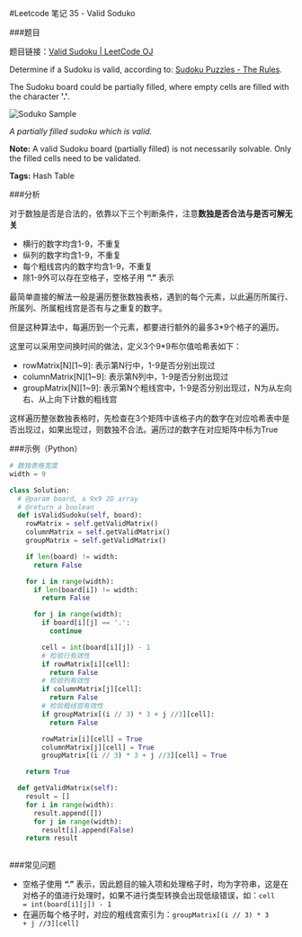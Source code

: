 #Leetcode 笔记 35 - Valid Soduko

###题目

题目链接：[Valid Sudoku | LeetCode OJ](https://oj.leetcode.com/problems/valid-sudoku/)

Determine if a Sudoku is valid, according to:  [Sudoku Puzzles - The Rules](http://sudoku.com.au/TheRules.aspx).

The Sudoku board could be partially filled, where empty cells are filled with the character **'.'**.

![Soduko Sample](http://upload.wikimedia.org/wikipedia/commons/thumb/f/ff/Sudoku-by-L2G-20050714.svg/250px-Sudoku-by-L2G-20050714.svg.png)

*A partially filled sudoku which is valid.*

**Note:**
A valid Sudoku board (partially filled) is not necessarily solvable. Only the filled cells need to be validated.

**Tags:** Hash Table

###分析

对于数独是否是合法的，依靠以下三个判断条件，注意**数独是否合法与是否可解无关**

+ 横行的数字均含1-9，不重复
+ 纵列的数字均含1-9，不重复
+ 每个粗线宫内的数字均含1-9，不重复
+ 除1-9外可以存在空格子，空格子用 **“.”** 表示

最简单直接的解法一般是遍历整张数独表格，遇到的每个元素，以此遍历所属行、所属列、所属粗线宫是否有与之重复的数字。

但是这种算法中，每遍历到一个元素，都要进行额外的最多3*9个格子的遍历。

这里可以采用空间换时间的做法，定义3个9*9布尔值哈希表如下：

+ rowMatrix[N][1~9]: 表示第N行中，1-9是否分别出现过
+ columnMatrix[N][1~9]: 表示第N列中，1-9是否分别出现过
+ groupMatrix[N][1~9]: 表示第N个粗线宫中，1-9是否分别出现过，N为从左向右、从上向下计数的粗线宫

这样遍历整张数独表格时，先检查在3个矩阵中该格子内的数字在对应哈希表中是否出现过，如果出现过，则数独不合法。遍历过的数字在对应矩阵中标为True

###示例（Python）

```python
# 数独表格宽度
width = 9

class Solution:
  # @param board, a 9x9 2D array
  # @return a boolean
  def isValidSudoku(self, board):
    rowMatrix = self.getValidMatrix()
    columnMatrix = self.getValidMatrix()
    groupMatrix = self.getValidMatrix()

    if len(board) != width:
      return False

    for i in range(width):
      if len(board[i]) != width:
        return False

      for j in range(width):
        if board[i][j] == '.':
          continue

        cell = int(board[i][j]) - 1
        # 检验行有效性
        if rowMatrix[i][cell]:
          return False
        # 检验列有效性
        if columnMatrix[j][cell]:
          return False
        # 检验粗线宫有效性
        if groupMatrix[(i // 3) * 3 + j //3][cell]:
          return False

        rowMatrix[i][cell] = True
        columnMatrix[j][cell] = True
        groupMatrix[(i // 3) * 3 + j //3][cell] = True

    return True

  def getValidMatrix(self):
    result = []
    for i in range(width):
      result.append([])
      for j in range(width):
        result[i].append(False)
    return result
        
```
###常见问题

+ 空格子使用 **“.”** 表示，因此题目的输入项和处理格子时，均为字符串，这是在对格子的值进行处理时，如果不进行类型转换会出现低级错误，如：<code>cell = int(board[i][j]) - 1</code>
+ 在遍历每个格子时，对应的粗线宫索引为：<code>groupMatrix[(i // 3) * 3 + j //3][cell]</code>